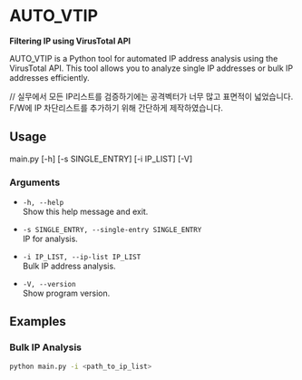 # AUTO_VTIP

**Filtering IP using VirusTotal API**

AUTO_VTIP is a Python tool for automated IP address analysis using the VirusTotal API. This tool allows you to analyze single IP addresses or bulk IP addresses efficiently.

// 
실무에서 모든 IP리스트를 검증하기에는 공격벡터가 너무 많고 표면적이 넓었습니다.
F/W에 IP 차단리스트를 추가하기 위해 간단하게 제작하였습니다.


## Usage
main.py [-h] [-s SINGLE_ENTRY] [-i IP_LIST] [-V]


### Arguments

- `-h, --help`  
  Show this help message and exit.
  
- `-s SINGLE_ENTRY, --single-entry SINGLE_ENTRY`  
  IP for analysis.
  
- `-i IP_LIST, --ip-list IP_LIST`  
  Bulk IP address analysis.
  
- `-V, --version`  
  Show program version.

## Examples

### Bulk IP Analysis
```sh
python main.py -i <path_to_ip_list>
